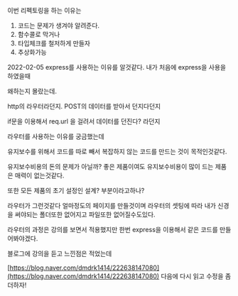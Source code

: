 이번 리펙토링을 하는 이유는

1. 코드는 문제가 생겨야 알려준다.
2. 함수콜로 막거나
3. 타입체크를 철저하게 만들자
4. 추상화가능

2022-02-05
express를 사용하는 이유를 알것같다.
내가 처음에 express을 사용을 하였을때

왜하는지 몰랐는데.

http의 라우터라던지. POST의 데이터를 받아서 던지다던지

if문을 이용해서 req.url 을 걸려서 데이터를 던진다? 라던지

라우터를 사용하는 이유를 궁금했는데

유지보수를 위해서 코드를 따로 빼서 복잡하지 않는 코드를 만드는 것이 목적인것같다.

유지보수비용의 돈의 문제가 아닐까? 좋은 제품이여도 유지보수비용이 많이 드는 제품은 매력이 없는것같다.

또한 모든 제품의 초기 설정인 설계? 부분이라고하나?

라우터가 그런것같다 얼마정도의 페이지를 만들것이며 라우터의 셋팅에 따라 내가 신경을 써야되는 폴더또한 없어지고 파일또한 없어질수도있다.

라우터의 과정은 강의를 보면서 적용했지만 한번 express을 이용해서 같은 코드를 만들어봐야겠다.

블로그에 강의을 듣고 느낀점은 적었는데

[https://blog.naver.com/dmdrk1414/222638147080](https://blog.naver.com/dmdrk1414/222638147080) 다음에 다시 읽고 수정을 좀더하자!

